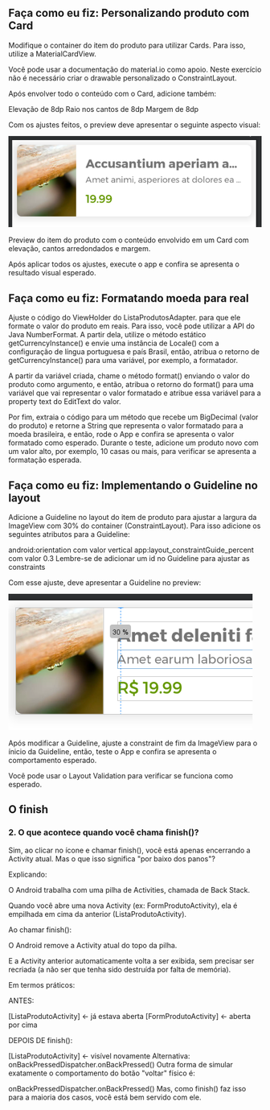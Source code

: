## Faça como eu fiz: Personalizando produto com Card

Modifique o container do item do produto para utilizar Cards. Para isso, utilize a MaterialCardView.

Você pode usar a documentação do material.io como apoio. Neste exercício não é necessário criar o drawable personalizado o ConstraintLayout.

Após envolver todo o conteúdo com o Card, adicione também:

Elevação de 8dp
Raio nos cantos de 8dp
Margem de 8dp

Com os ajustes feitos, o preview deve apresentar o seguinte aspecto visual:

![alt text](image.png)

Preview do item do produto com o conteúdo envolvido em um Card com elevação, cantos arredondados e margem.

Após aplicar todos os ajustes, execute o app e confira se apresenta o resultado visual esperado.

## Faça como eu fiz: Formatando moeda para real

Ajuste o código do ViewHolder do ListaProdutosAdapter. para que ele formate o valor do produto em reais. Para isso, você pode utilizar a API do Java NumberFormat. A partir dela, utilize o método estático getCurrencyInstance() e envie uma instância de Locale() com a configuração de língua portuguesa e país Brasil, então, atribua o retorno de getCurrencyInstance() para uma variável, por exemplo, a formatador.

A partir da variável criada, chame o método format() enviando o valor do produto como argumento, e então, atribua o retorno do format() para uma variável que vai representar o valor formatado e atribue essa variável para a property text do EditText do valor.

Por fim, extraia o código para um método que recebe um BigDecimal (valor do produto) e retorne a String que representa o valor formatado para a moeda brasileira, e então, rode o App e confira se apresenta o valor formatado como esperado. Durante o teste, adicione um produto novo com um valor alto, por exemplo, 10 casas ou mais, para verificar se apresenta a formatação esperada.

## Faça como eu fiz: Implementando o Guideline no layout

Adicione a Guideline no layout do item de produto para ajustar a largura da ImageView com 30% do container (ConstraintLayout). Para isso adicione os seguintes atributos para a Guideline:

android:orientation com valor vertical
app:layout_constraintGuide_percent com valor 0.3
Lembre-se de adicionar um id no Guideline para ajustar as constraints

Com esse ajuste, deve apresentar a Guideline no preview:

![alt text](image-1.png)

Após modificar a Guideline, ajuste a constraint de fim da ImageView para o ínicio da Guideline, então, teste o App e confira se apresenta o comportamento esperado.

Você pode usar o Layout Validation para verificar se funciona como esperado.

## O finish

### 2. O que acontece quando você chama finish()?

Sim, ao clicar no ícone e chamar finish(), você está apenas encerrando a Activity atual. Mas o que isso significa "por baixo dos panos"?

Explicando:

O Android trabalha com uma pilha de Activities, chamada de Back Stack.

Quando você abre uma nova Activity (ex: FormProdutoActivity), ela é empilhada em cima da anterior (ListaProdutoActivity).

Ao chamar finish():

O Android remove a Activity atual do topo da pilha.

E a Activity anterior automaticamente volta a ser exibida, sem precisar ser recriada (a não ser que tenha sido destruída por falta de memória).

Em termos práticos:

ANTES:

[ListaProdutoActivity] <- já estava aberta
[FormProdutoActivity]  <- aberta por cima

DEPOIS DE finish():

[ListaProdutoActivity] <- visível novamente
Alternativa: onBackPressedDispatcher.onBackPressed()
Outra forma de simular exatamente o comportamento do botão "voltar" físico é:

onBackPressedDispatcher.onBackPressed()
Mas, como finish() faz isso para a maioria dos casos, você está bem servido com ele.